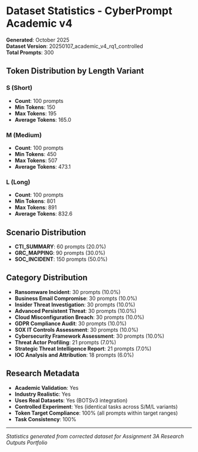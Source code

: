 # Dataset Statistics - CyberPrompt Academic v4

**Generated**: October 2025  
**Dataset Version**: 20250107_academic_v4_rq1_controlled  
**Total Prompts**: 300

## Token Distribution by Length Variant

### S (Short)
- **Count**: 100 prompts
- **Min Tokens**: 150
- **Max Tokens**: 195
- **Average Tokens**: 165.0

### M (Medium)
- **Count**: 100 prompts
- **Min Tokens**: 450
- **Max Tokens**: 507
- **Average Tokens**: 473.1

### L (Long)
- **Count**: 100 prompts
- **Min Tokens**: 801
- **Max Tokens**: 891
- **Average Tokens**: 832.6


## Scenario Distribution

- **CTI_SUMMARY**: 60 prompts (20.0%)
- **GRC_MAPPING**: 90 prompts (30.0%)
- **SOC_INCIDENT**: 150 prompts (50.0%)

## Category Distribution

- **Ransomware Incident**: 30 prompts (10.0%)
- **Business Email Compromise**: 30 prompts (10.0%)
- **Insider Threat Investigation**: 30 prompts (10.0%)
- **Advanced Persistent Threat**: 30 prompts (10.0%)
- **Cloud Misconfiguration Breach**: 30 prompts (10.0%)
- **GDPR Compliance Audit**: 30 prompts (10.0%)
- **SOX IT Controls Assessment**: 30 prompts (10.0%)
- **Cybersecurity Framework Assessment**: 30 prompts (10.0%)
- **Threat Actor Profiling**: 21 prompts (7.0%)
- **Strategic Threat Intelligence Report**: 21 prompts (7.0%)
- **IOC Analysis and Attribution**: 18 prompts (6.0%)

## Research Metadata

- **Academic Validation**: Yes
- **Industry Realistic**: Yes
- **Uses Real Datasets**: Yes (BOTSv3 integration)
- **Controlled Experiment**: Yes (identical tasks across S/M/L variants)
- **Token Target Compliance**: 100% (all prompts within target ranges)
- **Task Consistency**: 100%

---

*Statistics generated from corrected dataset for Assignment 3A Research Outputs Portfolio*
